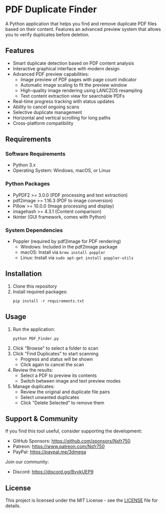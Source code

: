 # PDF Duplicate Finder

A Python application that helps you find and remove duplicate PDF files based on their content. Features an advanced preview system that allows you to verify duplicates before deletion.

## Features

- Smart duplicate detection based on PDF content analysis
- Interactive graphical interface with modern design
- Advanced PDF preview capabilities:
  - Image preview of PDF pages with page count indicator
  - Automatic image scaling to fit the preview window
  - High-quality image rendering using LANCZOS resampling
  - Text content extraction view for searchable PDFs
- Real-time progress tracking with status updates
- Ability to cancel ongoing scans
- Selective duplicate management
- Horizontal and vertical scrolling for long paths
- Cross-platform compatibility

## Requirements

### Software Requirements
- Python 3.x
- Operating System: Windows, macOS, or Linux

### Python Packages
- PyPDF2 >= 3.0.0 (PDF processing and text extraction)
- pdf2image >= 1.16.3 (PDF to image conversion)
- Pillow >= 10.0.0 (Image processing and display)
- imagehash >= 4.3.1 (Content comparison)
- tkinter (GUI framework, comes with Python)

### System Dependencies
- Poppler (required by pdf2image for PDF rendering)
  - Windows: Included in the pdf2image package
  - macOS: Install via `brew install poppler`
  - Linux: Install via `sudo apt-get install poppler-utils`

## Installation

1. Clone this repository
2. Install required packages:
   ```
   pip install -r requirements.txt
   ```

## Usage

1. Run the application:
   ```
   python PDF_Finder.py
   ```
2. Click "Browse" to select a folder to scan
3. Click "Find Duplicates" to start scanning
   - Progress and status will be shown
   - Click again to cancel the scan
4. Review the results:
   - Select a PDF to preview its contents
   - Switch between image and text preview modes
5. Manage duplicates:
   - Review the original and duplicate file pairs
   - Select unwanted duplicates
   - Click "Delete Selected" to remove them

## Support & Community

If you find this tool useful, consider supporting the development:

- GitHub Sponsors: https://github.com/sponsors/Nsfr750
- Patreon: https://www.patreon.com/Nsfr750
- PayPal: https://paypal.me/3dmega

Join our community:
- Discord: https://discord.gg/BvvkUEP9

## License

This project is licensed under the MIT License - see the [LICENSE](LICENSE) file for details.
